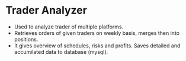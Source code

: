 # Trader Analyzer

- Used to analyze trader of multiple platforms.
- Retrieves orders of given traders on weekly basis, merges then into positions.
- It gives overview of schedules, risks and profits. Saves detailed and accumilated data to database (mysql).
